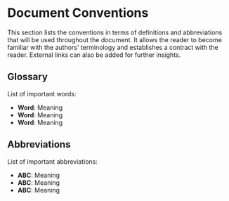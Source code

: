 # Document Conventions

This section lists the conventions in terms of definitions and abbreviations that will be used throughout the document. It allows the reader to become familiar with the authors' terminology and establishes a contract with the reader. External links can also be added for further insights.

## Glossary

List of important words:

- **Word**: Meaning
- **Word**: Meaning
- **Word**: Meaning

## Abbreviations

List of important abbreviations:

- **ABC**: Meaning
- **ABC**: Meaning
- **ABC**: Meaning
